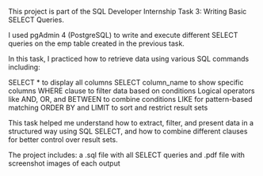 This project is part of the SQL Developer Internship
Task 3: Writing Basic SELECT Queries. 

I used pgAdmin 4 (PostgreSQL) to write and execute different SELECT queries on the emp table created in the previous task.

In this task, I practiced how to retrieve data using various SQL commands including:

SELECT * to display all columns
SELECT column_name to show specific columns
WHERE clause to filter data based on conditions
Logical operators like AND, OR, and BETWEEN to combine conditions
LIKE for pattern-based matching
ORDER BY and LIMIT to sort and restrict result sets

This task helped me understand how to extract, filter, and present data in a structured way using SQL SELECT, and how to combine different clauses for better control over result sets.

The project includes:
a .sql file with all SELECT queries and .pdf file with screenshot images of each output
